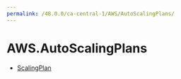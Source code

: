 ```yaml
---
permalink: /48.0.0/ca-central-1/AWS/AutoScalingPlans/
---
```


# AWS.AutoScalingPlans



* [ScalingPlan](ScalingPlan.md)